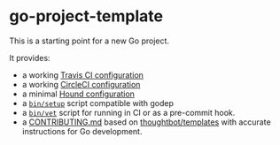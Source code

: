 go-project-template
===================

This is a starting point for a new Go project.

It provides:

  * a working [Travis CI configuration](.travis.yml)
  * a working [CircleCI configuration](circle.yml)
  * a minimal [Hound configuration](.hound.yml)
  * a [`bin/setup`](bin/setup) script compatible with godep
  * a [`bin/vet`](bin/vet) script for running in CI
    or as a pre-commit hook.
  * a [CONTRIBUTING.md](CONTRIBUTING.md) based on
    [thoughtbot/templates](https://github.com/thoughtbot/templates)
    with accurate instructions for Go development.
